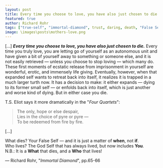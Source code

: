 ```yaml
---
layout: post
title: Every time you choose to love, you have also just chosen to die
featured: true
author: Richard Rohr
tags: ["true-self", "immortal-diamond", trust, daring, death, "False Self", life, love, search, "unconditional love", gift, spirituality]
image: \images\posts\mothers-love.png
---
```


[...] _**Every time you choose to love, you have also just chosen to die.**_ Every time you truly love, you are letting go of yourself as an autonomous unit and have given a bit of yourself away to something or someone else, and it is not easily retrieved ― unless you choose to stop loving ― which many do. These first moments of ecstatic release from imprisonment in yourself are wonderful, erotic, and immensely life giving. Eventually, however, when that expanded self wants to retreat back into itself, it realizes it is trapped in a much larger turth now. It has a decision to make: it either expands ― dying to its former small self ― or enfolds back into itself, which is just another and worse kind of dying. But in either case you die.

T.S. Eliot says it more dramatically in the "_Four Quartets_":

>The only, hope or else despair,  
>Lies in the choice of pyre or pyre ―  
>To be redeemed from fire by fire.

[...]

What dies? Your False Self ― and it is just a matter of **when**, not **if**.  
Who lives? The God Self that has always lived, but now includes **You**.  
N.B.: It is a **What** that dies, and a **Who** that lives!  

― Richard Rohr, "_Immortal Diamond_", pp.65-66